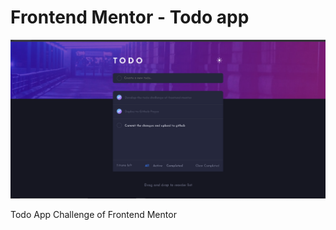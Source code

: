 # Frontend Mentor - Todo app

![Design preview for the Todo app coding challenge](./img/preview.PNG)

Todo App Challenge of Frontend Mentor
